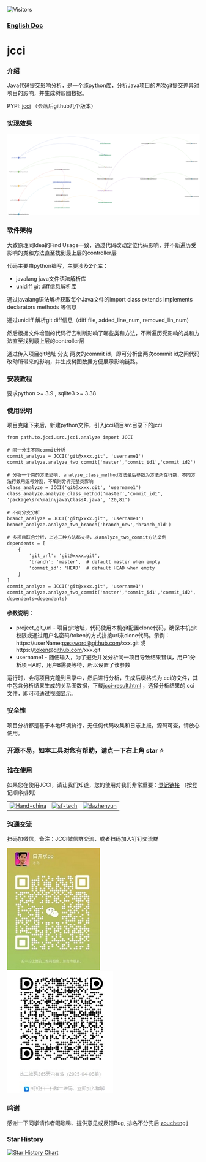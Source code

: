 ![Visitors](https://api.visitorbadge.io/api/visitors?path=https%3A%2F%2Fgithub.com%2Fbaikaishuipp%2Fjcci&countColor=%23263759)

### [English Doc](https://github.com/baikaishuipp/jcci/blob/main/README.en.md)

# jcci

### 介绍
Java代码提交影响分析，是一个纯python库，分析Java项目的两次git提交差异对项目的影响，并生成树形图数据。

PYPI: [jcci](https://pypi.org/project/jcci/) （会落后github几个版本）

### 实现效果
![效果图](./images/cii-result-tree.png)

### 软件架构
大致原理同Idea的Find Usage一致，通过代码改动定位代码影响，并不断遍历受影响的类和方法直至找到最上层的controller层

代码主要由python编写，主要涉及2个库：

* javalang java文件语法解析库
* unidiff git diff信息解析库

通过javalang语法解析获取每个Java文件的import class extends implements declarators methods 等信息

通过unidiff 解析git diff信息（diff file, added_line_num, removed_lin_num)

然后根据文件增删的代码行去判断影响了哪些类和方法，不断遍历受影响的类和方法直至找到最上层的controller层

通过传入项目git地址 分支 两次的commit id，即可分析出两次commit id之间代码改动所带来的影响，并生成树图数据方便展示影响链路。

### 安装教程
要求python >= 3.9 , sqlite3 >= 3.38

### 使用说明
项目克隆下来后，新建python文件，引入jcci项目src目录下的jcci
```
from path.to.jcci.src.jcci.analyze import JCCI

# 同一分支不同commit分析
commit_analyze = JCCI('git@xxxx.git', 'username1')
commit_analyze.analyze_two_commit('master','commit_id1','commit_id2')

# 分析一个类的方法影响, analyze_class_method方法最后参数为方法所在行数，不同方法行数用逗号分割，不填则分析完整类影响
class_analyze = JCCI('git@xxxx.git', 'username1')
class_analyze.analyze_class_method('master','commit_id1', 'package\src\main\java\ClassA.java', '20,81')

# 不同分支分析
branch_analyze = JCCI('git@xxxx.git', 'username1')
branch_analyze.analyze_two_branch('branch_new','branch_old')

# 多项目联合分析，上述三种方法都支持，以analyze_two_commit方法举例
dependents = [
    {
        'git_url': 'git@xxxx.git',
        'branch': 'master',  # default master when empty
        'commit_id': 'HEAD'  # default HEAD when empty
    }
]
commit_analyze = JCCI('git@xxxx.git', 'username1')
commit_analyze.analyze_two_commit('master','commit_id1','commit_id2', dependents=dependents)

```
#### 参数说明：
* project_git_url - 项目git地址，代码使用本机git配置clone代码，确保本机git权限或通过用户名密码/token的方式拼接url来clone代码。示例：https://userName:password@github.com/xxx.git 或 https://token@github.com/xxx.git
* username1 - 随便输入，为了避免并发分析同一项目导致结果错误，用户1分析项目A时，用户B需要等待，所以设置了该参数

运行时，会将项目克隆到目录中，然后进行分析，生成后缀格式为.cci的文件，其中包含分析结果生成的关系图数据，下载[jcci-result.html](https://github.com/baikaishuipp/jcci/blob/main/jcci-result.html) ，选择分析结果的.cci文件，即可可通过视图显示。

### 安全性
项目分析都是基于本地环境执行，无任何代码收集和日志上报，源码可查，请放心使用。

### 开源不易，如本工具对您有帮助，请点一下右上角 star ⭐

### 谁在使用
如果您在使用JCCI，请让我们知道，您的使用对我们非常重要：[登记链接](#33) （按登记顺序排列）
<table>
<tr>
<td>
    <a href="https://www.hand-china.com/">
    <img src="https://www.hand-china.com/static/img/logos.png" alt="Hand-china" width="200" height="100"/>
</td>
<td>
    <a href="https://www.sf-tech.com.cn/">
    <img src="https://p6.itc.cn/q_70/images03/20220901/83f2548ac61e484ca1f7db3d30509b7b.jpeg" alt="sf-tech" width="200" height=""/>
</td>
<td>
    <a href="https://www.dazhenyun.cn/">
    <img src="https://image0.lietou-static.com/bg_white_222x222/5ef17aa2f3eec46a32352c0107u.png" alt="dazhenyun" width="200" height=""/>
</td>
</tr>
</table>

### 沟通交流
扫码加微信，备注：JCCI微信群交流，或者扫码加入钉钉交流群

![微信交流群](./images/wechat.jpg) ![钉钉交流群](./images/jcci_dingding.jpg) 

### 鸣谢
感谢一下同学请作者喝咖啡、提供意见或反馈Bug, 排名不分先后
[zouchengli](https://github.com/zouchengli) 

### Star History

[![Star History Chart](https://api.star-history.com/svg?repos=baikaishuipp/jcci&type=Date)](https://star-history.com/#baikaishuipp/jcci&Date)
